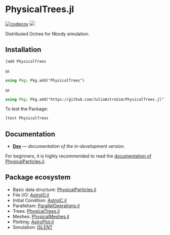 # PhysicalTrees.jl

[![codecov](https://codecov.io/gh/JuliaAstroSim/PhysicalTrees.jl/branch/master/graph/badge.svg)](https://codecov.io/gh/JuliaAstroSim/PhysicalTrees.jl)
[![][docs-dev-img]][docs-dev-url]

Distributed Octree for Nbody simulation.

## Installation

```julia
]add PhysicalTrees
```

or

```julia
using Pkg; Pkg.add("PhysicalTrees")
```

or

```julia
using Pkg; Pkg.add("https://github.com/JuliaAstroSim/PhysicalTrees.jl")
```

To test the Package:
```julia
]test PhysicalTrees
```

## Documentation

- [**Dev**][docs-dev-url] &mdash; *documentation of the in-development version.*

[docs-dev-img]: https://img.shields.io/badge/docs-dev-blue.svg
[docs-dev-url]: https://juliaastrosim.github.io/PhysicalTrees.jl/dev

For beginners, it is highly recommended to read the [documentation of PhysicalParticles.jl](https://juliaastrosim.github.io/PhysicalParticles.jl/dev/).

## Package ecosystem

- Basic data structure: [PhysicalParticles.jl](https://github.com/JuliaAstroSim/PhysicalParticles.jl)
- File I/O: [AstroIO.jl](https://github.com/JuliaAstroSim/AstroIO.jl)
- Initial Condition: [AstroIC.jl](https://github.com/JuliaAstroSim/AstroIC.jl)
- Parallelism: [ParallelOperations.jl](https://github.com/JuliaAstroSim/ParallelOperations.jl)
- Trees: [PhysicalTrees.jl](https://github.com/JuliaAstroSim/PhysicalTrees.jl)
- Meshes: [PhysicalMeshes.jl](https://github.com/JuliaAstroSim/PhysicalMeshes.jl)
- Plotting: [AstroPlot.jl](https://github.com/JuliaAstroSim/AstroPlot.jl)
- Simulation: [ISLENT](https://github.com/JuliaAstroSim/ISLENT)